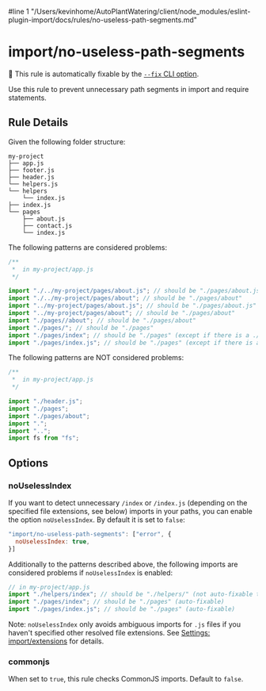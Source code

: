 #line 1 "/Users/kevinhome/AutoPlantWatering/client/node_modules/eslint-plugin-import/docs/rules/no-useless-path-segments.md"
# import/no-useless-path-segments

🔧 This rule is automatically fixable by the [`--fix` CLI option](https://eslint.org/docs/latest/user-guide/command-line-interface#--fix).

<!-- end auto-generated rule header -->

Use this rule to prevent unnecessary path segments in import and require statements.

## Rule Details

Given the following folder structure:

```pt
my-project
├── app.js
├── footer.js
├── header.js
└── helpers.js
└── helpers
    └── index.js
├── index.js
└── pages
    ├── about.js
    ├── contact.js
    └── index.js
```

The following patterns are considered problems:

```js
/**
 *  in my-project/app.js
 */

import "./../my-project/pages/about.js"; // should be "./pages/about.js"
import "./../my-project/pages/about"; // should be "./pages/about"
import "../my-project/pages/about.js"; // should be "./pages/about.js"
import "../my-project/pages/about"; // should be "./pages/about"
import "./pages//about"; // should be "./pages/about"
import "./pages/"; // should be "./pages"
import "./pages/index"; // should be "./pages" (except if there is a ./pages.js file)
import "./pages/index.js"; // should be "./pages" (except if there is a ./pages.js file)
```

The following patterns are NOT considered problems:

```js
/**
 *  in my-project/app.js
 */

import "./header.js";
import "./pages";
import "./pages/about";
import ".";
import "..";
import fs from "fs";
```

## Options

### noUselessIndex

If you want to detect unnecessary `/index` or `/index.js` (depending on the specified file extensions, see below) imports in your paths, you can enable the option `noUselessIndex`. By default it is set to `false`:

```js
"import/no-useless-path-segments": ["error", {
  noUselessIndex: true,
}]
```

Additionally to the patterns described above, the following imports are considered problems if `noUselessIndex` is enabled:

```js
// in my-project/app.js
import "./helpers/index"; // should be "./helpers/" (not auto-fixable to `./helpers` because this would lead to an ambiguous import of `./helpers.js` and `./helpers/index.js`)
import "./pages/index"; // should be "./pages" (auto-fixable)
import "./pages/index.js"; // should be "./pages" (auto-fixable)
```

Note: `noUselessIndex` only avoids ambiguous imports for `.js` files if you haven't specified other resolved file extensions. See [Settings: import/extensions](https://github.com/import-js/eslint-plugin-import#importextensions) for details.

### commonjs

When set to `true`, this rule checks CommonJS imports. Default to `false`.
